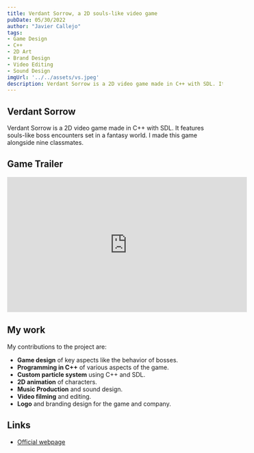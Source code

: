 ```yaml
---
title: Verdant Sorrow, a 2D souls-like video game
pubDate: 05/30/2022
author: "Javier Callejo"
tags:
- Game Design
- C++
- 2D Art
- Brand Design
- Video Editing
- Sound Design
imgUrl: '../../assets/vs.jpeg'
description: Verdant Sorrow is a 2D video game made in C++ with SDL. It features souls-like boss encounters set in a fantasy world.
---
```


## Verdant Sorrow

Verdant Sorrow is a 2D video game made in C++ with SDL. It features souls-like boss encounters set in a fantasy world. I made this game alongside nine classmates.

## Game Trailer

<iframe width="560" height="315" src="https://www.youtube.com/embed/wy2dkw1P5j0?si=dFIZooE-7Dv9K4ZF" title="YouTube video player" frameborder="0" allow="accelerometer; autoplay; clipboard-write; encrypted-media; gyroscope; picture-in-picture; web-share" referrerpolicy="strict-origin-when-cross-origin" allowfullscreen></iframe>

## My work

My contributions to the project are:
- **Game design** of key aspects like the behavior of bosses.
- **Programming in C++** of various aspects of the game.
- **Custom particle system** using C++ and SDL.
- **2D animation** of characters.
- **Music Production** and sound design.
- **Video filming** and editing.
- **Logo** and branding design for the game and company.

## Links

- [Official webpage](https://xuppap-inc.github.io/VerdantSorrow/)
